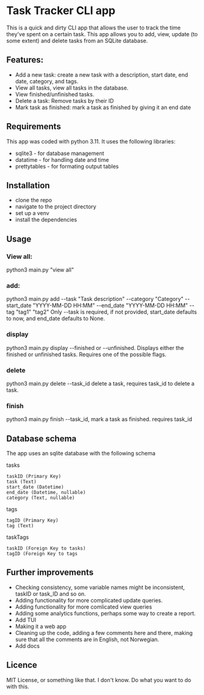 # Task Tracker CLI app 

This is a quick and dirty CLI app that allows the user to track 
the time they've spent on a certain task. 
This app allows you to add, view, update (to some extent) and delete tasks from an SQLite database. 


## Features: 

- Add a new task: create a new task with a description, start date, end date, category, and tags. 
- View all tasks, view all tasks in the database. 
- View finished/unfinished tasks.
- Delete a task: Remove tasks by their ID
- Mark task as finished: mark a task as finished by giving it an end date


## Requirements 

This app was coded with python 3.11.
It uses the following libraries: 

- sqlite3 - for database management 
- datatime - for handling date and time 
- prettytables - for formating output tables 

## Installation 

- clone the repo 
- navigate to the project directory 
- set up a venv 
- install the dependencies 


## Usage 

### View all: 

python3 main.py "view all" 

### add:  
python3 main.py add --task "Task description" --category "Category" --start_date "YYYY-MM-DD HH:MM" --end_date "YYYY-MM-DD HH:MM" --tag "tag1" "tag2"
Only --task is required, if not provided, start_date defaults to now, and end_date defaults to None. 

### display
python3 main.py display --finished or --unfinished. Displays either the finished or unfinished tasks. Requires one of the possible flags. 

### delete
python3 main.py delete --task_id delete a task, requires task_id to delete a task. 

### finish 

python3 main.py finish --task_id, mark a task as finished. requires task_id 


## Database schema 

The app uses an sqlite database with the following schema 

tasks

    taskID (Primary Key)
    task (Text)
    start_date (Datetime)
    end_date (Datetime, nullable)
    category (Text, nullable)

tags

    tagID (Primary Key)
    tag (Text)

taskTags

    taskID (Foreign Key to tasks)
    tagID (Foreign Key to tags



## Further improvements 

- Checking consistency, some variable names might be inconsistent, taskID or task_ID and so on. 
- Adding functionality for more complicated update queries. 
- Adding functionality for more comlicated view queries 
- Adding some analytics functions, perhaps some way to create a report. 
- Add TUI
- Making it a web app 
- Cleaning up the code, adding a few comments here and there, making sure that all the comments are in English, not Norwegian. 
- Add docs 

## Licence

MIT License, or something like that. I don't know. Do what you want to do with this. 
